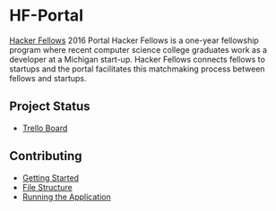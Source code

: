 # HF-Portal
[Hacker Fellows](http://www.hackerfellows.com/#/) 2016 Portal
Hacker Fellows is a one-year fellowship program where recent computer science 
college graduates work as a developer at a Michigan start-up. Hacker Fellows 
connects fellows to startups and the portal facilitates this matchmaking 
process between fellows and startups.

## Project Status
- [Trello Board](https://trello.com/b/Zb5nsiKY/hacker-fellows-final-project#)

## Contributing
- [Getting Started](notes/GettingStarted.md)
- [File Structure](notes/FileLayout.md)
- [Running the Application](notes/Running.md)